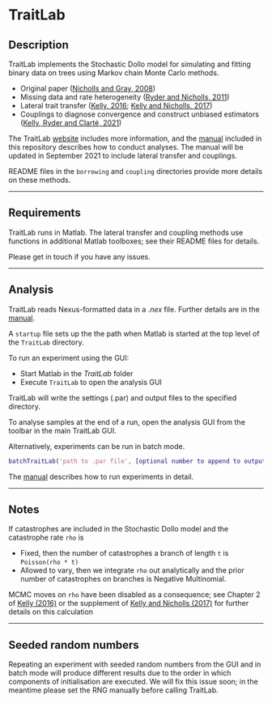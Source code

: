 # TraitLab

## Description

TraitLab implements the Stochastic Dollo model for simulating and fitting binary data on trees using Markov chain Monte Carlo methods.

* Original paper ([Nicholls and Gray, 2008][1])
* Missing data and rate heterogeneity ([Ryder and Nicholls, 2011][2])
* Lateral trait transfer ([Kelly, 2016][3]; [Kelly and Nicholls, 2017][4])
* Couplings to diagnose convergence and construct unbiased estimators ([Kelly, Ryder and Clarté, 2021][5])

The TraitLab [website][6] includes more information, and the [manual][7] included in this repository describes how to conduct analyses. The manual will be updated in September 2021 to include lateral transfer and couplings.

README files in the `borrowing` and `coupling` directories provide more details on these methods.

---

## Requirements

TraitLab runs in Matlab. The lateral transfer and coupling methods use functions in additional Matlab toolboxes; see their README files for details.

Please get in touch if you have any issues.

---

## Analysis

TraitLab reads Nexus-formatted data in a _.nex_ file. Further details are in the [manual][6].

A `startup` file sets up the the path when Matlab is started at the top level of the `TraitLab` directory.

To run an experiment using the GUI:

* Start Matlab in the _TraitLab_ folder
* Execute `TraitLab` to open the analysis GUI

TraitLab will write the settings (.par) and output files to the specified directory.

To analyse samples at the end of a run, open the analysis GUI from the toolbar in the main TraitLab GUI.

Alternatively, experiments can be run in batch mode.
```matlab
batchTraitLab('path to .par file', [optional number to append to output files]);
```
The [manual][6] describes how to run experiments in detail.

---

## Notes

If catastrophes are included in the Stochastic Dollo model and the catastrophe rate `rho` is
* Fixed, then the number of catastrophes a branch of length `t` is `Poisson(rho * t)`
* Allowed to vary, then we integrate `rho` out analytically and the prior number of catastrophes on branches is Negative Multinomial.

MCMC moves on `rho` have been disabled as a consequence; see Chapter 2 of [Kelly (2016)][3] or the supplement of [Kelly and Nicholls (2017)][4] for further details on this calculation

---

## Seeded random numbers

Repeating an experiment with seeded random numbers from the GUI and in batch mode will produce different results due to the order in which components of initialisation are executed. We will fix this issue soon; in the meantime please set the RNG manually before calling TraitLab.

[1]: http://onlinelibrary.wiley.com/doi/10.1111/j.1467-9868.2007.00648.x/full
[2]: http://onlinelibrary.wiley.com/doi/10.1111/j.1467-9876.2010.00743.x/full
[3]: https://ora.ox.ac.uk/objects/uuid:6884785c-fccc-4044-b5b2-7a8b7015b2a5
[4]: https://projecteuclid.org/euclid.aoas/1500537738
[5]: https://arxiv.org/pdf/2108.13328.pdf
[6]: http://www.stats.ox.ac.uk/~nicholls/TraitLab/TRAITLAB%20MANUAL.pdf
[7]: https://sites.google.com/site/traitlab/
